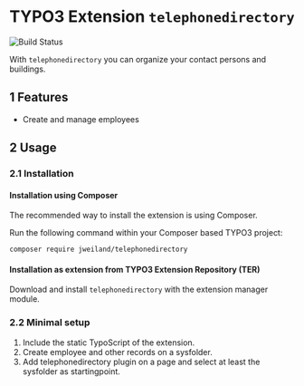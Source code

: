 # TYPO3 Extension `telephonedirectory`

![Build Status](https://github.com/jweiland-net/telephonedirectory/workflows/CI/badge.svg)

With `telephonedirectory` you can organize your contact persons and buildings.

## 1 Features

* Create and manage employees

## 2 Usage

### 2.1 Installation

#### Installation using Composer

The recommended way to install the extension is using Composer.

Run the following command within your Composer based TYPO3 project:

```
composer require jweiland/telephonedirectory
```

#### Installation as extension from TYPO3 Extension Repository (TER)

Download and install `telephonedirectory` with the extension manager module.

### 2.2 Minimal setup

1) Include the static TypoScript of the extension.
2) Create employee and other records on a sysfolder.
3) Add telephonedirectory plugin on a page and select at least the sysfolder as startingpoint.
